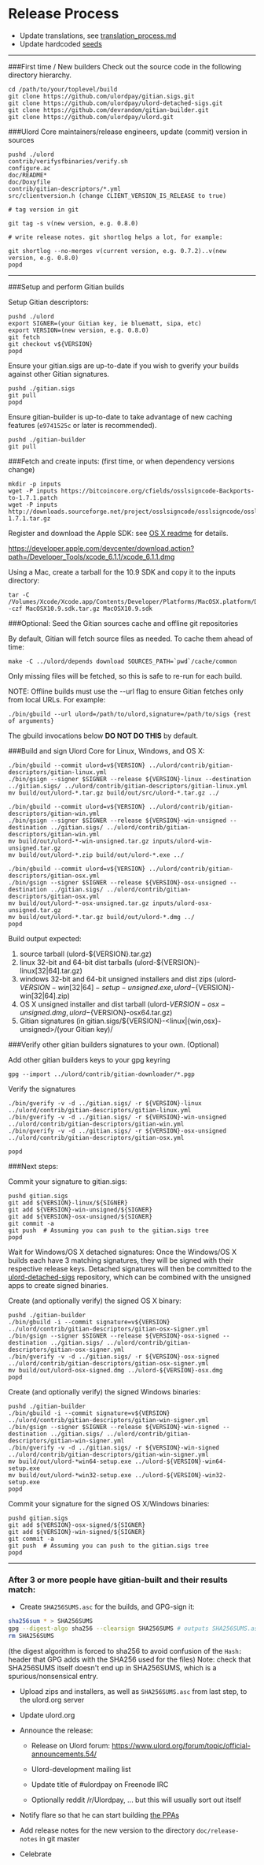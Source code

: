 Release Process
====================

* Update translations, see [translation_process.md](https://github.com/ulordpay/ulord/blob/master/doc/translation_process.md#syncing-with-transifex)
* Update hardcoded [seeds](/contrib/seeds)

* * *

###First time / New builders
Check out the source code in the following directory hierarchy.

	cd /path/to/your/toplevel/build
	git clone https://github.com/ulordpay/gitian.sigs.git
	git clone https://github.com/ulordpay/ulord-detached-sigs.git
	git clone https://github.com/devrandom/gitian-builder.git
	git clone https://github.com/ulordpay/ulord.git

###Ulord Core maintainers/release engineers, update (commit) version in sources

	pushd ./ulord
	contrib/verifysfbinaries/verify.sh
	configure.ac
	doc/README*
	doc/Doxyfile
	contrib/gitian-descriptors/*.yml
	src/clientversion.h (change CLIENT_VERSION_IS_RELEASE to true)

	# tag version in git

	git tag -s v(new version, e.g. 0.8.0)

	# write release notes. git shortlog helps a lot, for example:

	git shortlog --no-merges v(current version, e.g. 0.7.2)..v(new version, e.g. 0.8.0)
	popd

* * *

###Setup and perform Gitian builds

 Setup Gitian descriptors:

	pushd ./ulord
	export SIGNER=(your Gitian key, ie bluematt, sipa, etc)
	export VERSION=(new version, e.g. 0.8.0)
	git fetch
	git checkout v${VERSION}
	popd

  Ensure your gitian.sigs are up-to-date if you wish to gverify your builds against other Gitian signatures.

	pushd ./gitian.sigs
	git pull
	popd

  Ensure gitian-builder is up-to-date to take advantage of new caching features (`e9741525c` or later is recommended).

	pushd ./gitian-builder
	git pull

###Fetch and create inputs: (first time, or when dependency versions change)

	mkdir -p inputs
	wget -P inputs https://bitcoincore.org/cfields/osslsigncode-Backports-to-1.7.1.patch
	wget -P inputs http://downloads.sourceforge.net/project/osslsigncode/osslsigncode/osslsigncode-1.7.1.tar.gz

 Register and download the Apple SDK: see [OS X readme](README_osx.txt) for details.

 https://developer.apple.com/devcenter/download.action?path=/Developer_Tools/xcode_6.1.1/xcode_6.1.1.dmg

 Using a Mac, create a tarball for the 10.9 SDK and copy it to the inputs directory:

	tar -C /Volumes/Xcode/Xcode.app/Contents/Developer/Platforms/MacOSX.platform/Developer/SDKs/ -czf MacOSX10.9.sdk.tar.gz MacOSX10.9.sdk

###Optional: Seed the Gitian sources cache and offline git repositories

By default, Gitian will fetch source files as needed. To cache them ahead of time:

	make -C ../ulord/depends download SOURCES_PATH=`pwd`/cache/common

Only missing files will be fetched, so this is safe to re-run for each build.

NOTE: Offline builds must use the --url flag to ensure Gitian fetches only from local URLs. For example:
```
./bin/gbuild --url ulord=/path/to/ulord,signature=/path/to/sigs {rest of arguments}
```
The gbuild invocations below <b>DO NOT DO THIS</b> by default.

###Build and sign Ulord Core for Linux, Windows, and OS X:

	./bin/gbuild --commit ulord=v${VERSION} ../ulord/contrib/gitian-descriptors/gitian-linux.yml
	./bin/gsign --signer $SIGNER --release ${VERSION}-linux --destination ../gitian.sigs/ ../ulord/contrib/gitian-descriptors/gitian-linux.yml
	mv build/out/ulord-*.tar.gz build/out/src/ulord-*.tar.gz ../

	./bin/gbuild --commit ulord=v${VERSION} ../ulord/contrib/gitian-descriptors/gitian-win.yml
	./bin/gsign --signer $SIGNER --release ${VERSION}-win-unsigned --destination ../gitian.sigs/ ../ulord/contrib/gitian-descriptors/gitian-win.yml
	mv build/out/ulord-*-win-unsigned.tar.gz inputs/ulord-win-unsigned.tar.gz
	mv build/out/ulord-*.zip build/out/ulord-*.exe ../

	./bin/gbuild --commit ulord=v${VERSION} ../ulord/contrib/gitian-descriptors/gitian-osx.yml
	./bin/gsign --signer $SIGNER --release ${VERSION}-osx-unsigned --destination ../gitian.sigs/ ../ulord/contrib/gitian-descriptors/gitian-osx.yml
	mv build/out/ulord-*-osx-unsigned.tar.gz inputs/ulord-osx-unsigned.tar.gz
	mv build/out/ulord-*.tar.gz build/out/ulord-*.dmg ../
	popd

  Build output expected:

  1. source tarball (ulord-${VERSION}.tar.gz)
  2. linux 32-bit and 64-bit dist tarballs (ulord-${VERSION}-linux[32|64].tar.gz)
  3. windows 32-bit and 64-bit unsigned installers and dist zips (ulord-${VERSION}-win[32|64]-setup-unsigned.exe, ulord-${VERSION}-win[32|64].zip)
  4. OS X unsigned installer and dist tarball (ulord-${VERSION}-osx-unsigned.dmg, ulord-${VERSION}-osx64.tar.gz)
  5. Gitian signatures (in gitian.sigs/${VERSION}-<linux|{win,osx}-unsigned>/(your Gitian key)/

###Verify other gitian builders signatures to your own. (Optional)

  Add other gitian builders keys to your gpg keyring

	gpg --import ../ulord/contrib/gitian-downloader/*.pgp

  Verify the signatures

	./bin/gverify -v -d ../gitian.sigs/ -r ${VERSION}-linux ../ulord/contrib/gitian-descriptors/gitian-linux.yml
	./bin/gverify -v -d ../gitian.sigs/ -r ${VERSION}-win-unsigned ../ulord/contrib/gitian-descriptors/gitian-win.yml
	./bin/gverify -v -d ../gitian.sigs/ -r ${VERSION}-osx-unsigned ../ulord/contrib/gitian-descriptors/gitian-osx.yml

	popd

###Next steps:

Commit your signature to gitian.sigs:

	pushd gitian.sigs
	git add ${VERSION}-linux/${SIGNER}
	git add ${VERSION}-win-unsigned/${SIGNER}
	git add ${VERSION}-osx-unsigned/${SIGNER}
	git commit -a
	git push  # Assuming you can push to the gitian.sigs tree
	popd

  Wait for Windows/OS X detached signatures:
	Once the Windows/OS X builds each have 3 matching signatures, they will be signed with their respective release keys.
	Detached signatures will then be committed to the [ulord-detached-sigs](https://github.com/ulordpay/ulord-detached-sigs) repository, which can be combined with the unsigned apps to create signed binaries.

  Create (and optionally verify) the signed OS X binary:

	pushd ./gitian-builder
	./bin/gbuild -i --commit signature=v${VERSION} ../ulord/contrib/gitian-descriptors/gitian-osx-signer.yml
	./bin/gsign --signer $SIGNER --release ${VERSION}-osx-signed --destination ../gitian.sigs/ ../ulord/contrib/gitian-descriptors/gitian-osx-signer.yml
	./bin/gverify -v -d ../gitian.sigs/ -r ${VERSION}-osx-signed ../ulord/contrib/gitian-descriptors/gitian-osx-signer.yml
	mv build/out/ulord-osx-signed.dmg ../ulord-${VERSION}-osx.dmg
	popd

  Create (and optionally verify) the signed Windows binaries:

	pushd ./gitian-builder
	./bin/gbuild -i --commit signature=v${VERSION} ../ulord/contrib/gitian-descriptors/gitian-win-signer.yml
	./bin/gsign --signer $SIGNER --release ${VERSION}-win-signed --destination ../gitian.sigs/ ../ulord/contrib/gitian-descriptors/gitian-win-signer.yml
	./bin/gverify -v -d ../gitian.sigs/ -r ${VERSION}-win-signed ../ulord/contrib/gitian-descriptors/gitian-win-signer.yml
	mv build/out/ulord-*win64-setup.exe ../ulord-${VERSION}-win64-setup.exe
	mv build/out/ulord-*win32-setup.exe ../ulord-${VERSION}-win32-setup.exe
	popd

Commit your signature for the signed OS X/Windows binaries:

	pushd gitian.sigs
	git add ${VERSION}-osx-signed/${SIGNER}
	git add ${VERSION}-win-signed/${SIGNER}
	git commit -a
	git push  # Assuming you can push to the gitian.sigs tree
	popd

-------------------------------------------------------------------------

### After 3 or more people have gitian-built and their results match:

- Create `SHA256SUMS.asc` for the builds, and GPG-sign it:
```bash
sha256sum * > SHA256SUMS
gpg --digest-algo sha256 --clearsign SHA256SUMS # outputs SHA256SUMS.asc
rm SHA256SUMS
```
(the digest algorithm is forced to sha256 to avoid confusion of the `Hash:` header that GPG adds with the SHA256 used for the files)
Note: check that SHA256SUMS itself doesn't end up in SHA256SUMS, which is a spurious/nonsensical entry.

- Upload zips and installers, as well as `SHA256SUMS.asc` from last step, to the ulord.org server

- Update ulord.org

- Announce the release:

  - Release on Ulord forum: https://www.ulord.org/forum/topic/official-announcements.54/

  - Ulord-development mailing list

  - Update title of #ulordpay on Freenode IRC

  - Optionally reddit /r/Ulordpay, ... but this will usually sort out itself

- Notify flare so that he can start building [the PPAs](https://launchpad.net/~ulord.org/+archive/ubuntu/ulord)

- Add release notes for the new version to the directory `doc/release-notes` in git master

- Celebrate
